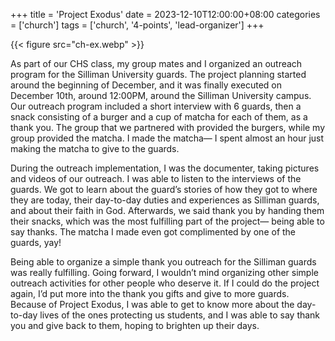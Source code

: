 +++
title = 'Project Exodus'
date = 2023-12-10T12:00:00+08:00
categories = ['church']
tags = ['church', '4-points', 'lead-organizer']
+++

{{< figure src="ch-ex.webp" >}}

As part of our CHS class, my group mates and I organized an outreach program for the Silliman University guards. The project planning started around the beginning of December, and it was finally executed on December 10th, around 12:00PM, around the Silliman University campus. Our outreach program included a short interview with 6 guards, then a snack consisting of a burger and a cup of matcha for each of them, as a thank you. The group that we partnered with provided the burgers, while my group provided the matcha. I made the matcha— I spent almost an hour just making the matcha to give to the guards.

During the outreach implementation, I was the documenter, taking pictures and videos of our outreach. I was able to listen to the interviews of the guards. We got to learn about the guard’s stories of how they got to where they are today, their day-to-day duties and experiences as Silliman guards, and about their faith in God. Afterwards, we said thank you by handing them their snacks, which was the most fulfilling part of the project— being able to say thanks. The matcha I made even got complimented by one of the guards, yay!

Being able to organize a simple thank you outreach for the Silliman guards was really fulfilling. Going forward, I wouldn’t mind organizing other simple outreach activities for other people who deserve it. If I could do the project again, I’d put more into the thank you gifts and give to more guards. Because of Project Exodus, I was able to get to know more about the day-to-day lives of the ones protecting us students, and I was able to say thank you and give back to them, hoping to brighten up their days.
